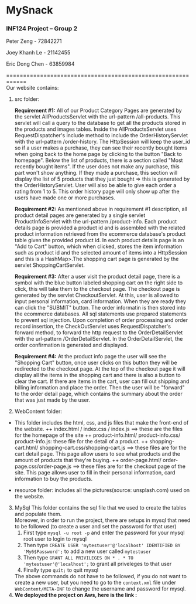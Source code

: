 <h1>MySnack</h1>
<h3>INF124 Project – Group 2</h3>
<p>Peter Zeng - 72842271</p>
<p>Joey Khanh Le - 21142455</p>
<p>Eric Dong Chen - 63859984</p>

============================================================
<br>
Our website contains:

1) src folder: 
	<p><strong>Requirement #1:</strong> All of our Product Category Pages are generated by the servlet AllProductsServlet with the url-pattern /all-products. This servlet will call a query to the database to get all the products stored in the products and images tables. Inside the AllProductsServlet uses RequestDispatcher's include method to include the OrderHistoryServlet with the url-pattern /order-history. The HttpSession will keep the user_id so if a user makes a purchase, they can see their recently bought items when going back to the home page by clicking to the button "Back to homepage". Below the list of products, there is a section called "Most recently bought items". If the user does not make any purchase, this part won't show anything. If they made a purchase, this section will display the list of 5 products that they just bought => this is generated by the OrderHistoryServlet. User will also be able to give each order a rating from 1 to 5. This order history page will only show up after the users have made one or more purchases.</p>

	<p><strong>Requirement #2:</strong> As mentioned above in requirement #1 description, all product detail pages are generated by a single servlet ProductInfoServlet with the url-pattern /product-info. Each product details page is provided a product id and is assembled with the related product information retrieved from the ecommerce database's product table given the provided product id. In each product details page is an "Add to Cart" button, which when clicked, stores the item information such as product id and the selected amount of items into a HttpSession and this is a HashMap<String, ArrayList<String>>.The shopping cart page is generated by the servlet ShoppingCartServlet.</p>

	<p><strong>Requirement #3:</strong> After a user visit the product detail page, there is a symbol with the blue button labeled shopping cart on the right side to click,  this will take them to the checkout page. The checkout page is generated by the servlet CheckoutServlet. At this, user is allowed to input personal information, card information. When they are ready they can click the "SUBMIT" button. The  order informatin is then stored into the ecommerce databases.  All sql statements use prepared statements to prevent sql injection. Upon completion of order processing and order record insertion, the CheckOutServlet uses RequestDispatcher's forward method, to forward the http request to the OrderDetailServlet with the url-pattern /OrderDetailServlet. In the OrderDetailServlet, the order confirmation is generated and displayed.</p>
  
    <p><strong>Requirement #4:</strong> At the product info page the user will see the "Shopping Cart" button, once user clicks on this button they will be redirected to the checkout page. At the top of the checkout page it will display all the items in the shopping cart and there is also a button to clear the cart. If there are items in the cart, user can fill out shipping and billing information and place the order. Then the user will be "forward" to the order detail page, which contains the summary about the order that was just made by the user.</p>

2) WebContent folder:
+ This folder includes the html, css, and js files that make the front-end of the website. 
	++ index.html / index.css / index.js ==> these are the files for the homepage of the site
	++ product-info.html/ product-info.css/ product-info.js: these file for the detail of a product. 
	++ shopping-cart.html/ shopping-cart.css/shopping-cart.js ==> these files are for the cart detail page. This page allow users to see what products and the amount of products that they're buying. 
	++ order-page.html/ order-page.css/order-page.js ==> these files are for the checkout page of the site. This page allows user to fill in their personal information, card information to buy the products. 
	
+ resource folder: includes all the pictures(source: unsplash.com) used on the website. 
3) MySql
  This folder contains the sql file that we used to create the tables and populate them.<br>
  Moreover, in order to run the project, there are setups in mysql that need to be followed (to create a user and set the password for that user)<br>
    <ol>
      <li> First type <code>mysql -u root -p</code> and enter the password for your mysql root user to login to mysql</li>
      <li> Then type <code>CREATE USER 'mytestuser'@'localhost' IDENTIFIED BY 'My6$Password';</code> to add a new user called <code>mytestuser</code></li>
      <li> Then type <code>GRANT ALL PRIVILEGES ON * . * TO 'mytestuser'@'localhost';</code> to grant all priveleges to that user</li>
      <li> Finally type <code>quit;</code> to quit mysql</li>
    </ol>
    The above commands do not have to be followed, if you do not want to create a new user, but you need to go to the <code>context.xml</code> file under <code>WebContent/META-INF</code> to change the username and password for mysql.
4) <strong>We deployed the project on Aws, here is the link :</strong>
